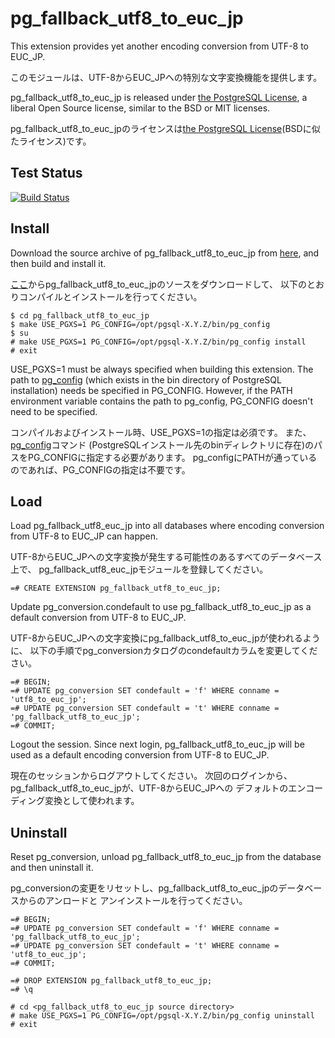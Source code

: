 # pg_fallback_utf8_to_euc_jp
This extension provides yet another encoding conversion from UTF-8 to EUC_JP.

このモジュールは、UTF-8からEUC_JPへの特別な文字変換機能を提供します。

pg_fallback_utf8_to_euc_jp is released under [the PostgreSQL License](https://opensource.org/licenses/postgresql), a liberal Open Source license, similar to the BSD or MIT licenses.

pg_fallback_utf8_to_euc_jpのライセンスは[the PostgreSQL License](https://opensource.org/licenses/postgresql)(BSDに似たライセンス)です。

## Test Status
[![Build Status](https://travis-ci.org/MasaoFujii/pg_fallback_utf8_to_euc_jp.svg?branch=master)](https://travis-ci.org/MasaoFujii/pg_fallback_utf8_to_euc_jp)

## Install

Download the source archive of pg_fallback_utf8_to_euc_jp from
[here](https://github.com/MasaoFujii/pg_fallback_utf8_to_euc_jp),
and then build and install it.

[ここ](https://github.com/MasaoFujii/pg_fallback_utf8_to_euc_jp)からpg_fallback_utf8_to_euc_jpのソースをダウンロードして、
以下のとおりコンパイルとインストールを行ってください。

    $ cd pg_fallback_utf8_to_euc_jp
    $ make USE_PGXS=1 PG_CONFIG=/opt/pgsql-X.Y.Z/bin/pg_config
    $ su
    # make USE_PGXS=1 PG_CONFIG=/opt/pgsql-X.Y.Z/bin/pg_config install
    # exit

USE_PGXS=1 must be always specified when building this extension.
The path to [pg_config](http://www.postgresql.org/docs/devel/static/app-pgconfig.html)
(which exists in the bin directory of PostgreSQL installation)
needs be specified in PG_CONFIG.
However, if the PATH environment variable contains the path to pg_config,
PG_CONFIG doesn't need to be specified.

コンパイルおよびインストール時、USE_PGXS=1の指定は必須です。
また、[pg_config](http://www.postgresql.jp/document/current/html/app-pgconfig.html)コマンド
(PostgreSQLインストール先のbinディレクトリに存在)のパスをPG_CONFIGに指定する必要があります。
pg_configにPATHが通っているのであれば、PG_CONFIGの指定は不要です。

## Load

Load pg_fallback_utf8_euc_jp into all databases
where encoding conversion from UTF-8 to EUC_JP can happen.

UTF-8からEUC_JPへの文字変換が発生する可能性のあるすべてのデータベース上で、
pg_fallback_utf8_euc_jpモジュールを登録してください。

    =# CREATE EXTENSION pg_fallback_utf8_to_euc_jp;

Update pg_conversion.condefault to use pg_fallback_utf8_to_euc_jp as a default
conversion from UTF-8 to EUC_JP.

UTF-8からEUC_JPへの文字変換にpg_fallback_utf8_to_euc_jpが使われるように、
以下の手順でpg_conversionカタログのcondefaultカラムを変更してください。

    =# BEGIN;
    =# UPDATE pg_conversion SET condefault = 'f' WHERE conname = 'utf8_to_euc_jp';
    =# UPDATE pg_conversion SET condefault = 't' WHERE conname = 'pg_fallback_utf8_to_euc_jp';
    =# COMMIT;

Logout the session. Since next login, pg_fallback_utf8_to_euc_jp will be used as
a default encoding conversion from UTF-8 to EUC_JP.

現在のセッションからログアウトしてください。
次回のログインから、pg_fallback_utf8_to_euc_jpが、UTF-8からEUC_JPへの
デフォルトのエンコーディング変換として使われます。

## Uninstall

Reset pg_conversion, unload pg_fallback_utf8_to_euc_jp from the database
and then uninstall it.

pg_conversionの変更をリセットし、pg_fallback_utf8_to_euc_jpのデータベースからのアンロードと
アンインストールを行ってください。

    =# BEGIN;
    =# UPDATE pg_conversion SET condefault = 'f' WHERE conname = 'pg_fallback_utf8_to_euc_jp';
    =# UPDATE pg_conversion SET condefault = 't' WHERE conname = 'utf8_to_euc_jp';
    =# COMMIT;
    
    =# DROP EXTENSION pg_fallback_utf8_to_euc_jp;
    =# \q
    
    # cd <pg_fallback_utf8_to_euc_jp source directory>
    # make USE_PGXS=1 PG_CONFIG=/opt/pgsql-X.Y.Z/bin/pg_config uninstall
    # exit
